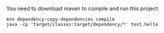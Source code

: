 You need to download maven to compile and run this project

    mvn dependency:copy-dependencies compile
    java -cp 'target/classes:target/dependency/*' test.hello

